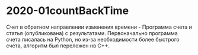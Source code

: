 # 2020-01countBackTime
Счет в обратном направлении изменения времени - Программа счета и статья (опубликована) с результатами.
Первоначально программа счета писалась на Python, но из-за необходимости более быстрого счета, алгоритм был переложен нв С++.
